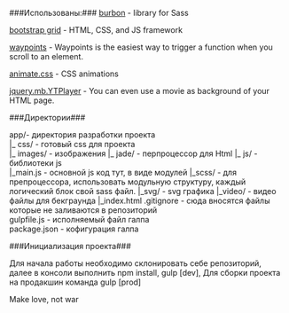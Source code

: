 ﻿
###Использованы:###
[burbon](http://bourbon.io) - library for Sass

[bootstrap grid](http://getbootstrap.com) - HTML, CSS, and JS framework

[waypoints](http://imakewebthings.com/waypoints/) - Waypoints is the easiest way to trigger a function when you scroll to an element.

[animate.css](https://daneden.github.io/animate.css/) -  CSS animations

[jquery.mb.YTPlayer](https://github.com/pupunzi/jquery.mb.YTPlayer/wiki) - You can even use a movie as background of your HTML page.


###Директории###

app/- директория разработки проекта  
    |_ css/ - готовый css для проекта  
    |_ images/ - изображения
    |_ jade/ - перпроцессор для Html
    |_ js/ - библиотеки js  
        |_main.js - основной js код тут, в виде модулей
    |_sсss/ - для препроцессора, использовать модульную структуру, каждый логический блок свой sass файл.
    |_svg/ - svg графика
    |_video/ - видео файлы для бекграунда
    |_index.html 
.gitignore - сюда вносятся файлы которые не заливаются в репозиторий   
gulpfile.js - исполняемый файл галпа  
package.json - кофигурация галпа  

###Инициализация проекта###

Для начала работы необходимо склонировать себе репозиторий,  
далее в консоли выполнить npm install, gulp [dev],
Для сборки проекта на продакшин команда gulp [prod] 



 Make love, not war  

